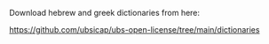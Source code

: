 Download hebrew and greek dictionaries from here:

https://github.com/ubsicap/ubs-open-license/tree/main/dictionaries
